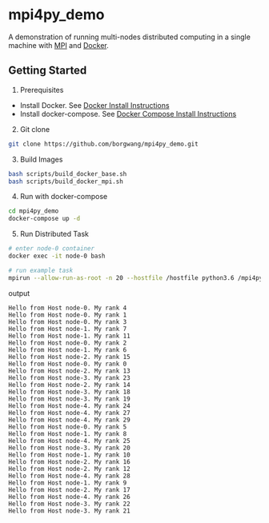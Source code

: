 # mpi4py_demo

A demonstration of running multi-nodes distributed computing in a single machine with [MPI](https://en.wikipedia.org/wiki/Message_Passing_Interface) and [Docker](https://www.docker.com).


## Getting Started

1. Prerequisites
  - Install Docker. See [Docker Install Instructions](https://docs.docker.com/install/)
  - Install docker-compose. See [Docker Compose Install Instructions](https://docs.docker.com/compose/install/)

2. Git clone
```bash
git clone https://github.com/borgwang/mpi4py_demo.git
```

3. Build Images

```bash
bash scripts/build_docker_base.sh
bash scripts/build_docker_mpi.sh
```

4. Run with docker-compose
```bash
cd mpi4py_demo
docker-compose up -d
```

5. Run Distributed Task
```bash
# enter node-0 container
docker exec -it node-0 bash

# run example task
mpirun --allow-run-as-root -n 20 --hostfile /hostfile python3.6 /mpi4py_demo/hello_world.py
```

output
```
Hello from Host node-0. My rank 4 
Hello from Host node-0. My rank 1 
Hello from Host node-0. My rank 3 
Hello from Host node-1. My rank 7 
Hello from Host node-1. My rank 11 
Hello from Host node-0. My rank 2 
Hello from Host node-1. My rank 6 
Hello from Host node-2. My rank 15 
Hello from Host node-0. My rank 0 
Hello from Host node-2. My rank 13 
Hello from Host node-3. My rank 23 
Hello from Host node-2. My rank 14 
Hello from Host node-3. My rank 18 
Hello from Host node-3. My rank 19 
Hello from Host node-4. My rank 24 
Hello from Host node-4. My rank 27 
Hello from Host node-4. My rank 29 
Hello from Host node-0. My rank 5 
Hello from Host node-1. My rank 8 
Hello from Host node-4. My rank 25 
Hello from Host node-3. My rank 20 
Hello from Host node-1. My rank 10 
Hello from Host node-2. My rank 16 
Hello from Host node-2. My rank 12 
Hello from Host node-4. My rank 28 
Hello from Host node-1. My rank 9 
Hello from Host node-2. My rank 17 
Hello from Host node-4. My rank 26 
Hello from Host node-3. My rank 22 
Hello from Host node-3. My rank 21 
```


